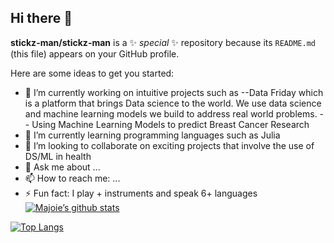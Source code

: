 ## Hi there 👋

**stickz-man/stickz-man** is a ✨ _special_ ✨ repository because its `README.md` (this file) appears on your GitHub profile.

Here are some ideas to get you started:

- 🔭 I’m currently working on intuitive projects such as
  --Data Friday which is a platform that brings Data science to the world. We use data science and machine learning models we build to address real world problems.
  -- Using Machine Learning Models to predict Breast Cancer Research
- 🌱 I’m currently learning programming languages such as Julia
- 👯 I’m looking to collaborate on exciting projects that involve the use of DS/ML in health
- 💬 Ask me about ...
- 📫 How to reach me: ...
- ⚡ Fun fact: I play + instruments and speak 6+ languages 
[![Majoie’s github stats](https://github-readme-stats.vercel.app/api?username=stickz-man)](https://github.com/stickz-man)

[![Top Langs](https://github-readme-stats.vercel.app/api/top-langs/?username=stickz-man&layout=compact)](https://github.com/stickz-man)
